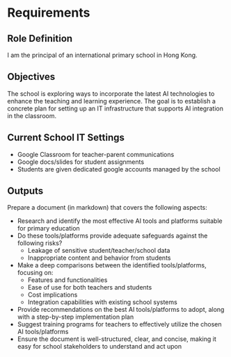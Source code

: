 # Requirements

## Role Definition
I am the principal of an international primary school in Hong Kong.

## Objectives
The school is exploring ways to incorporate the latest AI technologies to enhance the teaching and learning experience. The goal is to establish a concrete plan for setting up an IT infrastructure that supports AI integration in the classroom.

## Current School IT Settings
- Google Classroom for teacher-parent communications
- Google docs/slides for student assignments
- Students are given dedicated google accounts managed by the school

## Outputs

Prepare a document (in markdown) that covers the following aspects:

- Research and identify the most effective AI tools and platforms suitable for primary education
- Do these tools/platforms provide adequate safeguards against the following risks?
  - Leakage of sensitive student/teacher/school data
  - Inappropriate content and behavior from students
- Make a deep comparisons between the identified tools/platforms, focusing on:
  - Features and functionalities
  - Ease of use for both teachers and students
  - Cost implications
  - Integration capabilities with existing school systems
- Provide recommendations on the best AI tools/platforms to adopt, along with a step-by-step implementation plan
- Suggest training programs for teachers to effectively utilize the chosen AI tools/platforms
- Ensure the document is well-structured, clear, and concise, making it easy for school stakeholders to understand and act upon